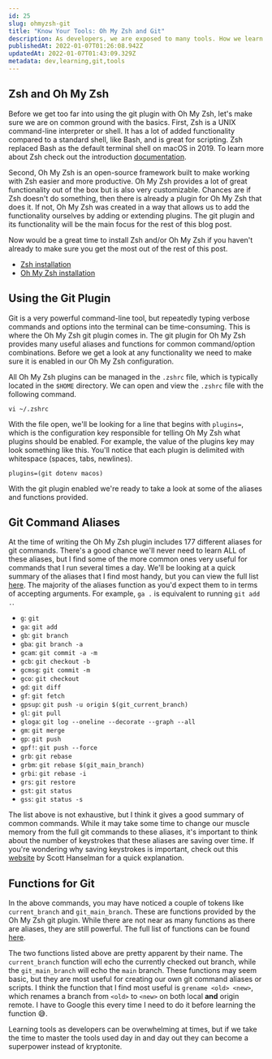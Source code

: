```yaml
---
id: 25
slug: ohmyzsh-git
title: "Know Your Tools: Oh My Zsh and Git"
description: As developers, we are exposed to many tools. How we learn and use those tools can make a big difference in our productivity and happiness. In this post, we'll be looking at the git plugin for Oh My Zsh and how it can be leveraged to increase our productivity using Git in the terminal.
publishedAt: 2022-01-07T01:26:08.942Z
updatedAt: 2022-01-07T01:43:09.329Z
metadata: dev,learning,git,tools
---
```

## Zsh and Oh My Zsh

Before we get too far into using the git plugin with Oh My Zsh, let's make sure we are on common ground with the basics. First, Zsh is a UNIX command-line interpreter or shell. It has a lot of added functionality compared to a standard shell, like Bash, and is great for scripting. Zsh replaced Bash as the default terminal shell on macOS in 2019. To learn more about Zsh check out the introduction [documentation](https://zsh.sourceforge.io/Intro/intro_toc.html).

Second, Oh My Zsh is an open-source framework built to make working with Zsh easier and more productive. Oh My Zsh provides a lot of great functionality out of the box but is also very customizable. Chances are if Zsh doesn't do something, then there is already a plugin for Oh My Zsh that does it. If not, Oh My Zsh was created in a way that allows us to add the functionality ourselves by adding or extending plugins. The git plugin and its functionality will be the main focus for the rest of this blog post.

Now would be a great time to install Zsh and/or Oh My Zsh if you haven't already to make sure you get the most out of the rest of this post.

- [Zsh installation](https://github.com/ohmyzsh/ohmyzsh/wiki/Installing-ZSH#install-and-set-up-zsh-as-default)
- [Oh My Zsh installation](https://zsh.sourceforge.io/Intro/intro_toc.html)

## Using the Git Plugin

Git is a very powerful command-line tool, but repeatedly typing verbose commands and options into the terminal can be time-consuming. This is where the Oh My Zsh git plugin comes in. The git plugin for Oh My Zsh provides many useful aliases and functions for common command/option combinations. Before we get a look at any functionality we need to make sure it is enabled in our Oh My Zsh configuration.

All Oh My Zsh plugins can be managed in the `.zshrc` file, which is typically located in the `$HOME` directory. We can open and view the `.zshrc` file with the following command.

```
vi ~/.zshrc
```

With the file open, we'll be looking for a line that begins with `plugins=`, which is the configuration key responsible for telling Oh My Zsh what plugins should be enabled. For example, the value of the plugins key may look something like this. You'll notice that each plugin is delimited with whitespace (spaces, tabs, newlines).

```
plugins=(git dotenv macos)
```

With the git plugin enabled we're ready to take a look at some of the aliases and functions provided.

## Git Command Aliases

At the time of writing the Oh My Zsh plugin includes 177 different aliases for git commands. There's a good chance we'll never need to learn ALL of these aliases, but I find some of the more common ones very useful for commands that I run several times a day. We'll be looking at a quick summary of the aliases that I find most handy, but you can view the full list [here](https://github.com/ohmyzsh/ohmyzsh/blob/master/plugins/git/README.md#aliases). The majority of the aliases function as you'd expect them to in terms of accepting arguments. For example, `ga .` is equivalent to running `git add .`.

- `g`: `git`
- `ga`: `git add`
- `gb`: `git branch`
- `gba`: `git branch -a`
- `gcam`: `git commit -a -m`
- `gcb`: `git checkout -b`
- `gcmsg`: `git commit -m`
- `gco`: `git checkout`
- `gd`: `git diff`
- `gf`: `git fetch`
- `gpsup`: `git push -u origin $(git_current_branch)`
- `gl`: `git pull`
- `gloga`: `git log --oneline --decorate --graph --all`
- `gm`: `git merge`
- `gp`: `git push`
- `gpf!`: `git push --force`
- `grb`: `git rebase`
- `grbm`: `git rebase $(git_main_branch)`
- `grbi`: `git rebase -i`
- `grs`: `git restore`
- `gst`: `git status`
- `gss`: `git status -s`

The list above is not exhaustive, but I think it gives a good summary of common commands. While it may take some time to change our muscle memory from the full git commands to these aliases, it's important to think about the number of keystrokes that these aliases are saving over time. If you're wondering why saving keystrokes is important, check out this [website](https://keysleft.com/) by Scott Hanselman for a quick explanation.

## Functions for Git

In the above commands, you may have noticed a couple of tokens like `current_branch` and `git_main_branch`. These are functions provided by the Oh My Zsh git plugin. While there are not near as many functions as there are aliases, they are still powerful. The full list of functions can be found [here](https://github.com/ohmyzsh/ohmyzsh/blob/master/plugins/git/README.md#functions).

The two functions listed above are pretty apparent by their name. The `current_branch` function will echo the currently checked out branch, while the `git_main_branch` will echo the `main` branch. These functions may seem basic, but they are most useful for creating our own git command aliases or scripts. I think the function that I find most useful is `grename <old> <new>`, which renames a branch from `<old>` to `<new>` on both local **and** origin remote. I have to Google this every time I need to do it before learning the function 😅.

Learning tools as developers can be overwhelming at times, but if we take the time to master the tools used day in and day out they can become a superpower instead of kryptonite.
